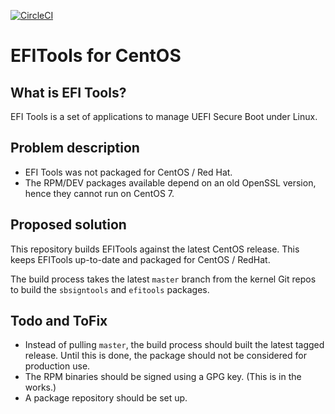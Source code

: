 [![CircleCI](https://circleci.com/gh/freshautomations/efitools-centos/tree/master.svg?style=svg)](https://circleci.com/gh/freshautomations/efitools-centos/tree/master)
# EFITools for CentOS

## What is EFI Tools?
EFI Tools is a set of applications to manage UEFI Secure Boot under Linux.

## Problem description
* EFI Tools was not packaged for CentOS / Red Hat.
* The RPM/DEV packages available depend on an old OpenSSL version, hence they cannot run on CentOS 7.

## Proposed solution
This repository builds EFITools against the latest CentOS release. This keeps EFITools up-to-date and packaged for
CentOS / RedHat.

The build process takes the latest `master` branch from the kernel Git repos to build the `sbsigntools` and `efitools`
packages.

## Todo and ToFix
* Instead of pulling `master`, the build process should built the latest tagged release. Until this is done, the package
should not be considered for production use.
* The RPM binaries should be signed using a GPG key. (This is in the works.)
* A package repository should be set up.
